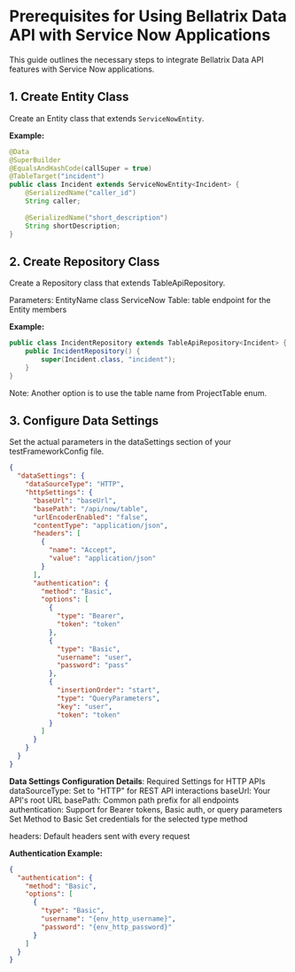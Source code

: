 # Prerequisites for Using Bellatrix Data API with Service Now Applications

This guide outlines the necessary steps to integrate Bellatrix Data API features with Service Now applications.

## 1. Create Entity Class

Create an Entity class that extends `ServiceNowEntity`.

**Example:**
```java
@Data
@SuperBuilder
@EqualsAndHashCode(callSuper = true)
@TableTarget("incident")
public class Incident extends ServiceNowEntity<Incident> {
    @SerializedName("caller_id")
    String caller;
    
    @SerializedName("short_description")
    String shortDescription;
}
```

## 2. Create Repository Class
Create a Repository class that extends TableApiRepository.

Parameters:
EntityName class
ServiceNow Table: table endpoint for the Entity members

**Example:**
```java
public class IncidentRepository extends TableApiRepository<Incident> {
    public IncidentRepository() {
        super(Incident.class, "incident");
    }
}
```
Note: Another option is to use the table name from ProjectTable enum.

## 3. Configure Data Settings
   Set the actual parameters in the dataSettings section of your testFrameworkConfig file.

```json
{
  "dataSettings": {
    "dataSourceType": "HTTP",
    "httpSettings": {
      "baseUrl": "baseUrl",
      "basePath": "/api/now/table",
      "urlEncoderEnabled": "false",
      "contentType": "application/json",
      "headers": [
        {
          "name": "Accept",
          "value": "application/json"
        }
      ],
      "authentication": {
        "method": "Basic",
        "options": [
          {
            "type": "Bearer",
            "token": "token"
          },
          {
            "type": "Basic",
            "username": "user",
            "password": "pass"
          },
          {
            "insertionOrder": "start",
            "type": "QueryParameters",
            "key": "user",
            "token": "token"
          }
        ]
      }
    }
  }
}

```
**Data Settings Configuration Details**:
Required Settings for HTTP APIs
    dataSourceType: Set to "HTTP" for REST API interactions
    baseUrl: Your API's root URL
    basePath: Common path prefix for all endpoints
    authentication: Support for Bearer tokens, Basic auth, or query parameters
        Set Method to Basic
        Set credentials for the selected type method

headers: Default headers sent with every request

**Authentication Example:**

```json
{
  "authentication": {
    "method": "Basic",
    "options": [
      {
        "type": "Basic",
        "username": "{env_http_username}",
        "password": "{env_http_password}"
      }
    ]
  }
}

```